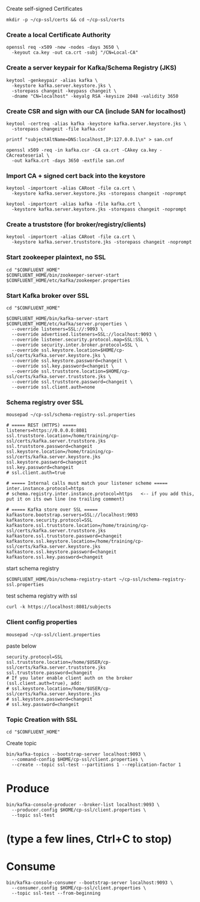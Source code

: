 Create self-signed Certificates

```
mkdir -p ~/cp-ssl/certs && cd ~/cp-ssl/certs
```

### Create a local Certificate Authority
```
openssl req -x509 -new -nodes -days 3650 \
  -keyout ca.key -out ca.crt -subj "/CN=Local-CA"
```
### Create a server keypair for Kafka/Schema Registry (JKS)
```
keytool -genkeypair -alias kafka \
  -keystore kafka.server.keystore.jks \
  -storepass changeit -keypass changeit \
  -dname "CN=localhost" -keyalg RSA -keysize 2048 -validity 3650
```
### Create CSR and sign with our CA (include SAN for localhost)
```
keytool -certreq -alias kafka -keystore kafka.server.keystore.jks \
  -storepass changeit -file kafka.csr
```

```
printf "subjectAltName=DNS:localhost,IP:127.0.0.1\n" > san.cnf
```
```
openssl x509 -req -in kafka.csr -CA ca.crt -CAkey ca.key -CAcreateserial \
  -out kafka.crt -days 3650 -extfile san.cnf
```

### Import CA + signed cert back into the keystore
```
keytool -importcert -alias CARoot -file ca.crt \
  -keystore kafka.server.keystore.jks -storepass changeit -noprompt
```
```
keytool -importcert -alias kafka -file kafka.crt \
  -keystore kafka.server.keystore.jks -storepass changeit -noprompt
```
### Create a truststore (for broker/registry/clients)
```
keytool -importcert -alias CARoot -file ca.crt \
  -keystore kafka.server.truststore.jks -storepass changeit -noprompt
```

### Start zookeeper plaintext, no SSL

```
cd "$CONFLUENT_HOME"
$CONFLUENT_HOME/bin/zookeeper-server-start $CONFLUENT_HOME/etc/kafka/zookeeper.properties
```

### Start Kafka broker over SSL

```
cd "$CONFLUENT_HOME"

$CONFLUENT_HOME/bin/kafka-server-start $CONFLUENT_HOME/etc/kafka/server.properties \
  --override listeners=SSL://:9093 \
  --override advertised.listeners=SSL://localhost:9093 \
  --override listener.security.protocol.map=SSL:SSL \
  --override security.inter.broker.protocol=SSL \
  --override ssl.keystore.location=$HOME/cp-ssl/certs/kafka.server.keystore.jks \
  --override ssl.keystore.password=changeit \
  --override ssl.key.password=changeit \
  --override ssl.truststore.location=$HOME/cp-ssl/certs/kafka.server.truststore.jks \
  --override ssl.truststore.password=changeit \
  --override ssl.client.auth=none

```

### Schema registry over SSL

```
mousepad ~/cp-ssl/schema-registry-ssl.properties
```

```
# ===== REST (HTTPS) =====
listeners=https://0.0.0.0:8081
ssl.truststore.location=/home/training/cp-ssl/certs/kafka.server.truststore.jks
ssl.truststore.password=changeit
ssl.keystore.location=/home/training/cp-ssl/certs/kafka.server.keystore.jks
ssl.keystore.password=changeit
ssl.key.password=changeit
# ssl.client.auth=true

# ===== Internal calls must match your listener scheme =====
inter.instance.protocol=https
# schema.registry.inter.instance.protocol=https   <-- if you add this, put it on its own line (no trailing comment)

# ===== Kafka store over SSL =====
kafkastore.bootstrap.servers=SSL://localhost:9093
kafkastore.security.protocol=SSL
kafkastore.ssl.truststore.location=/home/training/cp-ssl/certs/kafka.server.truststore.jks
kafkastore.ssl.truststore.password=changeit
kafkastore.ssl.keystore.location=/home/training/cp-ssl/certs/kafka.server.keystore.jks
kafkastore.ssl.keystore.password=changeit
kafkastore.ssl.key.password=changeit
```

start schema registry
```
$CONFLUENT_HOME/bin/schema-registry-start ~/cp-ssl/schema-registry-ssl.properties
```

test schema registry with ssl

```
curl -k https://localhost:8081/subjects
```

### Client config properties

```
mousepad ~/cp-ssl/client.properties
```

paste below
```
security.protocol=SSL
ssl.truststore.location=/home/$USER/cp-ssl/certs/kafka.server.truststore.jks
ssl.truststore.password=changeit
# If you later enable client auth on the broker (ssl.client.auth=true), add:
# ssl.keystore.location=/home/$USER/cp-ssl/certs/kafka.server.keystore.jks
# ssl.keystore.password=changeit
# ssl.key.password=changeit
```

### Topic Creation with SSL

```
cd "$CONFLUENT_HOME"
```

Create topic
```
bin/kafka-topics --bootstrap-server localhost:9093 \
  --command-config $HOME/cp-ssl/client.properties \
  --create --topic ssl-test --partitions 1 --replication-factor 1
```

# Produce
```
bin/kafka-console-producer --broker-list localhost:9093 \
  --producer.config $HOME/cp-ssl/client.properties \
  --topic ssl-test
```
# (type a few lines, Ctrl+C to stop)

# Consume
```
bin/kafka-console-consumer --bootstrap-server localhost:9093 \
  --consumer.config $HOME/cp-ssl/client.properties \
  --topic ssl-test --from-beginning
```

